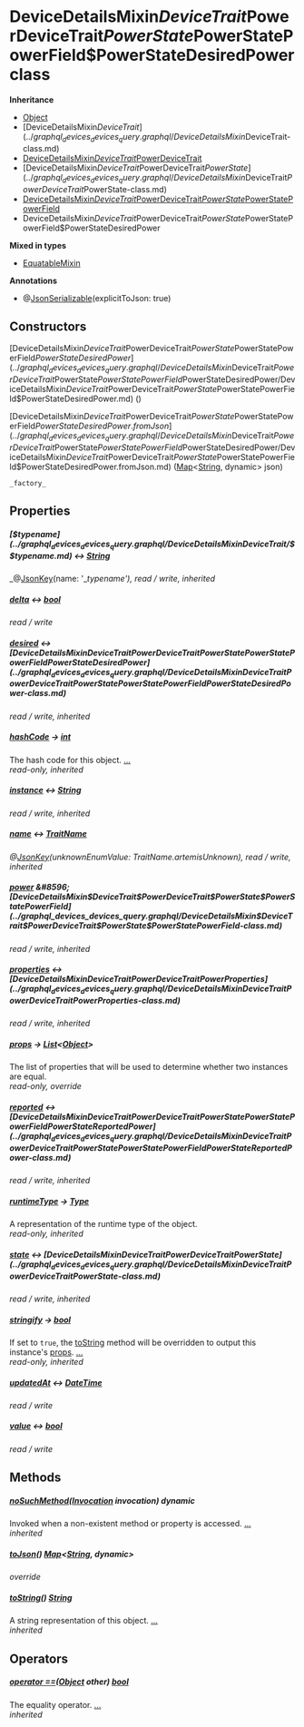 


# DeviceDetailsMixin$DeviceTrait$PowerDeviceTrait$PowerState$PowerStatePowerField$PowerStateDesiredPower class











**Inheritance**

- [Object](https://api.flutter.dev/flutter/dart-core/Object-class.html)
- [DeviceDetailsMixin$DeviceTrait](../graphql_devices_devices_query.graphql/DeviceDetailsMixin$DeviceTrait-class.md)
- [DeviceDetailsMixin$DeviceTrait$PowerDeviceTrait](../graphql_devices_devices_query.graphql/DeviceDetailsMixin$DeviceTrait$PowerDeviceTrait-class.md)
- [DeviceDetailsMixin$DeviceTrait$PowerDeviceTrait$PowerState](../graphql_devices_devices_query.graphql/DeviceDetailsMixin$DeviceTrait$PowerDeviceTrait$PowerState-class.md)
- [DeviceDetailsMixin$DeviceTrait$PowerDeviceTrait$PowerState$PowerStatePowerField](../graphql_devices_devices_query.graphql/DeviceDetailsMixin$DeviceTrait$PowerDeviceTrait$PowerState$PowerStatePowerField-class.md)
- DeviceDetailsMixin$DeviceTrait$PowerDeviceTrait$PowerState$PowerStatePowerField$PowerStateDesiredPower


**Mixed in types**

- [EquatableMixin](https://pub.dev/documentation/equatable/1.2.6/equatable/EquatableMixin-mixin.html)



**Annotations**

- @[JsonSerializable](https://pub.dev/documentation/json_annotation/3.1.1/json_annotation/JsonSerializable-class.html)(explicitToJson: true)

## Constructors

[DeviceDetailsMixin$DeviceTrait$PowerDeviceTrait$PowerState$PowerStatePowerField$PowerStateDesiredPower](../graphql_devices_devices_query.graphql/DeviceDetailsMixin$DeviceTrait$PowerDeviceTrait$PowerState$PowerStatePowerField$PowerStateDesiredPower/DeviceDetailsMixin$DeviceTrait$PowerDeviceTrait$PowerState$PowerStatePowerField$PowerStateDesiredPower.md) ()

    

[DeviceDetailsMixin$DeviceTrait$PowerDeviceTrait$PowerState$PowerStatePowerField$PowerStateDesiredPower.fromJson](../graphql_devices_devices_query.graphql/DeviceDetailsMixin$DeviceTrait$PowerDeviceTrait$PowerState$PowerStatePowerField$PowerStateDesiredPower/DeviceDetailsMixin$DeviceTrait$PowerDeviceTrait$PowerState$PowerStatePowerField$PowerStateDesiredPower.fromJson.md) ([Map](https://api.flutter.dev/flutter/dart-core/Map-class.html)&lt;[String](https://api.flutter.dev/flutter/dart-core/String-class.html), dynamic> json)

    _factory_


## Properties

##### [$$typename](../graphql_devices_devices_query.graphql/DeviceDetailsMixin$DeviceTrait/$$typename.md) &#8596; [String](https://api.flutter.dev/flutter/dart-core/String-class.html)



   
_@[JsonKey](https://pub.dev/documentation/json_annotation/3.1.1/json_annotation/JsonKey-class.html)(name: &#39;__typename&#39;), read / write, inherited_



##### [delta](../graphql_devices_devices_query.graphql/DeviceDetailsMixin$DeviceTrait$PowerDeviceTrait$PowerState$PowerStatePowerField$PowerStateDesiredPower/delta.md) &#8596; [bool](https://api.flutter.dev/flutter/dart-core/bool-class.html)



   
_read / write_



##### [desired](../graphql_devices_devices_query.graphql/DeviceDetailsMixin$DeviceTrait$PowerDeviceTrait$PowerState$PowerStatePowerField/desired.md) &#8596; [DeviceDetailsMixin$DeviceTrait$PowerDeviceTrait$PowerState$PowerStatePowerField$PowerStateDesiredPower](../graphql_devices_devices_query.graphql/DeviceDetailsMixin$DeviceTrait$PowerDeviceTrait$PowerState$PowerStatePowerField$PowerStateDesiredPower-class.md)



   
_read / write, inherited_



##### [hashCode](https://pub.dev/documentation/equatable/1.2.6/equatable/EquatableMixin/hashCode.html) &#8594; [int](https://api.flutter.dev/flutter/dart-core/int-class.html)



The hash code for this object. [...](https://pub.dev/documentation/equatable/1.2.6/equatable/EquatableMixin/hashCode.html)  
_read-only, inherited_



##### [instance](../graphql_devices_devices_query.graphql/DeviceDetailsMixin$DeviceTrait/instance.md) &#8596; [String](https://api.flutter.dev/flutter/dart-core/String-class.html)



   
_read / write, inherited_



##### [name](../graphql_devices_devices_query.graphql/DeviceDetailsMixin$DeviceTrait/name.md) &#8596; [TraitName](../graphql_devices_devices_query.graphql/TraitName-class.md)



   
_@[JsonKey](https://pub.dev/documentation/json_annotation/3.1.1/json_annotation/JsonKey-class.html)(unknownEnumValue: TraitName.artemisUnknown), read / write, inherited_



##### [power](../graphql_devices_devices_query.graphql/DeviceDetailsMixin$DeviceTrait$PowerDeviceTrait$PowerState/power.md) &#8596; [DeviceDetailsMixin$DeviceTrait$PowerDeviceTrait$PowerState$PowerStatePowerField](../graphql_devices_devices_query.graphql/DeviceDetailsMixin$DeviceTrait$PowerDeviceTrait$PowerState$PowerStatePowerField-class.md)



   
_read / write, inherited_



##### [properties](../graphql_devices_devices_query.graphql/DeviceDetailsMixin$DeviceTrait$PowerDeviceTrait/properties.md) &#8596; [DeviceDetailsMixin$DeviceTrait$PowerDeviceTrait$PowerProperties](../graphql_devices_devices_query.graphql/DeviceDetailsMixin$DeviceTrait$PowerDeviceTrait$PowerProperties-class.md)



   
_read / write, inherited_



##### [props](../graphql_devices_devices_query.graphql/DeviceDetailsMixin$DeviceTrait$PowerDeviceTrait$PowerState$PowerStatePowerField$PowerStateDesiredPower/props.md) &#8594; [List](https://api.flutter.dev/flutter/dart-core/List-class.html)&lt;[Object](https://api.flutter.dev/flutter/dart-core/Object-class.html)>



The list of properties that will be used to determine whether
two instances are equal.   
_read-only, override_



##### [reported](../graphql_devices_devices_query.graphql/DeviceDetailsMixin$DeviceTrait$PowerDeviceTrait$PowerState$PowerStatePowerField/reported.md) &#8596; [DeviceDetailsMixin$DeviceTrait$PowerDeviceTrait$PowerState$PowerStatePowerField$PowerStateReportedPower](../graphql_devices_devices_query.graphql/DeviceDetailsMixin$DeviceTrait$PowerDeviceTrait$PowerState$PowerStatePowerField$PowerStateReportedPower-class.md)



   
_read / write, inherited_



##### [runtimeType](https://api.flutter.dev/flutter/dart-core/Object/runtimeType.html) &#8594; [Type](https://api.flutter.dev/flutter/dart-core/Type-class.html)



A representation of the runtime type of the object.   
_read-only, inherited_



##### [state](../graphql_devices_devices_query.graphql/DeviceDetailsMixin$DeviceTrait$PowerDeviceTrait/state.md) &#8596; [DeviceDetailsMixin$DeviceTrait$PowerDeviceTrait$PowerState](../graphql_devices_devices_query.graphql/DeviceDetailsMixin$DeviceTrait$PowerDeviceTrait$PowerState-class.md)



   
_read / write, inherited_



##### [stringify](https://pub.dev/documentation/equatable/1.2.6/equatable/EquatableMixin/stringify.html) &#8594; [bool](https://api.flutter.dev/flutter/dart-core/bool-class.html)



If set to <code>true</code>, the <a href="https://pub.dev/documentation/equatable/1.2.6/equatable/EquatableMixin/toString.html">toString</a> method will be overridden to output
this instance's <a href="../graphql_devices_devices_query.graphql/DeviceDetailsMixin$DeviceTrait$PowerDeviceTrait$PowerState$PowerStatePowerField$PowerStateDesiredPower/props.md">props</a>. [...](https://pub.dev/documentation/equatable/1.2.6/equatable/EquatableMixin/stringify.html)  
_read-only, inherited_



##### [updatedAt](../graphql_devices_devices_query.graphql/DeviceDetailsMixin$DeviceTrait$PowerDeviceTrait$PowerState$PowerStatePowerField$PowerStateDesiredPower/updatedAt.md) &#8596; [DateTime](https://api.flutter.dev/flutter/dart-core/DateTime-class.html)



   
_read / write_



##### [value](../graphql_devices_devices_query.graphql/DeviceDetailsMixin$DeviceTrait$PowerDeviceTrait$PowerState$PowerStatePowerField$PowerStateDesiredPower/value.md) &#8596; [bool](https://api.flutter.dev/flutter/dart-core/bool-class.html)



   
_read / write_




## Methods

##### [noSuchMethod](https://api.flutter.dev/flutter/dart-core/Object/noSuchMethod.html)([Invocation](https://api.flutter.dev/flutter/dart-core/Invocation-class.html) invocation) dynamic



Invoked when a non-existent method or property is accessed. [...](https://api.flutter.dev/flutter/dart-core/Object/noSuchMethod.html)  
_inherited_



##### [toJson](../graphql_devices_devices_query.graphql/DeviceDetailsMixin$DeviceTrait$PowerDeviceTrait$PowerState$PowerStatePowerField$PowerStateDesiredPower/toJson.md)() [Map](https://api.flutter.dev/flutter/dart-core/Map-class.html)&lt;[String](https://api.flutter.dev/flutter/dart-core/String-class.html), dynamic>



   
_override_



##### [toString](https://pub.dev/documentation/equatable/1.2.6/equatable/EquatableMixin/toString.html)() [String](https://api.flutter.dev/flutter/dart-core/String-class.html)



A string representation of this object. [...](https://pub.dev/documentation/equatable/1.2.6/equatable/EquatableMixin/toString.html)  
_inherited_




## Operators

##### [operator ==](https://pub.dev/documentation/equatable/1.2.6/equatable/EquatableMixin/operator_equals.html)([Object](https://api.flutter.dev/flutter/dart-core/Object-class.html) other) [bool](https://api.flutter.dev/flutter/dart-core/bool-class.html)



The equality operator. [...](https://pub.dev/documentation/equatable/1.2.6/equatable/EquatableMixin/operator_equals.html)  
_inherited_











